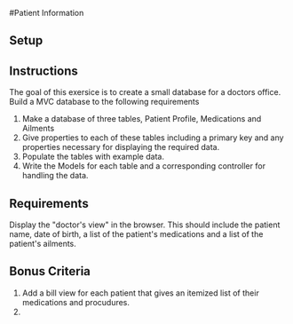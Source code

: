 #Patient Information

## Setup

## Instructions

The goal of this exersice is to create a small database for a doctors office.  Build a MVC database to the following requirements

1. Make a database of three tables, Patient Profile, Medications and Ailments
2. Give properties to each of these tables including a primary key and any properties necessary for displaying the required data.
3. Populate the tables with example data.
4. Write the Models for each table and a corresponding controller for handling the data.



## Requirements
Display the "doctor's view" in the browser.  This should include the patient name, date of birth, a list of the patient's medications and a list of the patient's ailments.  

## Bonus Criteria
1) Add a bill view for each patient that gives an itemized list of their medications and procudures.
2) 
